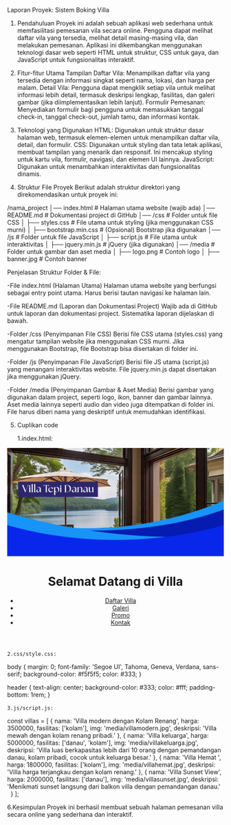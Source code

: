 Laporan Proyek: Sistem Boking Villa
1. Pendahuluan
Proyek ini adalah sebuah aplikasi web sederhana untuk memfasilitasi pemesanan vila secara online. Pengguna dapat melihat daftar vila yang tersedia, melihat detail masing-masing vila, dan melakukan pemesanan. Aplikasi ini dikembangkan menggunakan teknologi dasar web seperti HTML untuk struktur, CSS untuk gaya, dan JavaScript untuk fungsionalitas interaktif.
2. Fitur-fitur Utama
Tampilan Daftar Vila: Menampilkan daftar vila yang tersedia dengan informasi singkat seperti nama, lokasi, dan harga per malam.
Detail Vila: Pengguna dapat mengklik setiap vila untuk melihat informasi lebih detail, termasuk deskripsi lengkap, fasilitas, dan galeri gambar (jika diimplementasikan lebih lanjut).
Formulir Pemesanan: Menyediakan formulir bagi pengguna untuk memasukkan tanggal check-in, tanggal check-out, jumlah tamu, dan informasi kontak.

3. Teknologi yang Digunakan
HTML: Digunakan untuk struktur dasar halaman web, termasuk elemen-elemen untuk menampilkan daftar vila, detail, dan formulir.
CSS: Digunakan untuk styling dan tata letak aplikasi, membuat tampilan yang menarik dan responsif. Ini mencakup styling untuk kartu vila, formulir, navigasi, dan elemen UI lainnya.
JavaScript: Digunakan untuk menambahkan interaktivitas dan fungsionalitas dinamis.
4. Struktur File Proyek
	Berikut adalah struktur direktori yang direkomendasikan untuk proyek ini:
			
/nama_project
│── index.html             # Halaman utama website (wajib ada)
│── README.md              # Dokumentasi project di GitHub
│── /css                   # Folder untuk file CSS
│   ├── styles.css         # File utama untuk styling (jika menggunakan CSS murni)
│   ├── bootstrap.min.css  # (Opsional) Bootstrap jika digunakan
│── /js                    # Folder untuk file JavaScript
│   ├── script.js          # File utama untuk interaktivitas
│   ├── jquery.min.js      # jQuery (jika digunakan)
│── /media                 # Folder untuk gambar dan aset media
│   ├── logo.png           # Contoh logo
│   ├── banner.jpg         # Contoh banner

Penjelasan Struktur Folder & File:

-File index.html (Halaman Utama)
Halaman utama website yang berfungsi sebagai entry point utama.
Harus berisi tautan navigasi ke halaman lain.

-File README.md (Laporan dan Dokumentasi Project)
Wajib ada di GitHub untuk laporan dan dokumentasi project.
Sistematika laporan dijelaskan di bawah.

-Folder /css (Penyimpanan File CSS)
Berisi file CSS utama (styles.css) yang mengatur tampilan website jika menggunakan CSS murni.
Jika menggunakan Bootstrap, file Bootstrap bisa disertakan di folder ini.

-Folder /js (Penyimpanan File JavaScript)
Berisi file JS utama (script.js) yang menangani interaktivitas website.
File jquery.min.js dapat disertakan jika menggunakan jQuery.

-Folder /media (Penyimpanan Gambar & Aset Media)
Berisi gambar yang digunakan dalam project, seperti logo, ikon, banner dan gambar lainnya.
Aset media lainnya seperti audio dan video juga ditempatkan di folder ini.
File harus diberi nama yang deskriptif untuk memudahkan identifikasi.


5. Cuplikan code

	1.index.html:
<!DOCTYPE html>
<html lang="id">
<head>
  <meta charset="UTF-8">
  <meta name="viewport" content="width=device-width, initial-scale=1.0">
  <title> Home - Booking Villa</title>
  <link rel="stylesheet" href="css/index.css">
</head>
<body>
  <header>
    <img src="media/banner.jpg" alt="Banner Villa" class="banner">
    <h1>Selamat Datang di Villa</h1>
    <nav>
      <ul class="nav">
        <li><a href="daftar-villa.html">Daftar Villa</a></li>
        <li><a href="galeri.html">Galeri</a></li>
        <li><a href="promo.html">Promo</a></li>
        <li><a href="kontak.html">Kontak</a></li>
      </ul>
    </nav>
  </header>

	2.css/style.css: 
body {
  margin: 0;
  font-family: 'Segoe UI', Tahoma, Geneva, Verdana, sans-serif;
  background-color: #f5f5f5;
  color: #333;
}

header {
  text-align: center;
  background-color: #333;
  color: #fff;
  padding-bottom: 1rem;
}

	3.js/script.js:   
const villas = [
  {
    nama: 'Villa modern dengan Kolam Renang',
    harga: 3500000,
    fasilitas: ['kolam'],
    img: 'media/villamodern.jpg',
    deskripsi: 'Villa mewah dengan kolam renang pribadi.'
  },
  {
    nama: 'Villa keluarga',
    harga: 5000000,
    fasilitas: ['danau', 'kolam'],
    img: 'media/villakeluarga.jpg',
    deskripsi: 'Villa luas berkapasitas lebih dari 10 orang dengan pemandangan danau, kolam pribadi, cocok untuk keluarga besar.'
  },
  {
    nama: 'Villa Hemat ',
    harga: 1800000,
    fasilitas: ['kolam'],
    img: 'media/villahemat.jpg',
    deskripsi: 'Villa harga terjangkau dengan kolam renang.'
  },
  {
    nama: 'Villa Sunset View',
    harga: 2000000,
    fasilitas: ['danau'],
    img: 'media/villasunset.jpg',
    deskripsi: 'Menikmati sunset langsung dari balkon villa dengan pemandangan danau.'
  }
];

6.Kesimpulan
Proyek ini berhasil membuat sebuah halaman pemesanan villa secara online yang sederhana dan interaktif.
